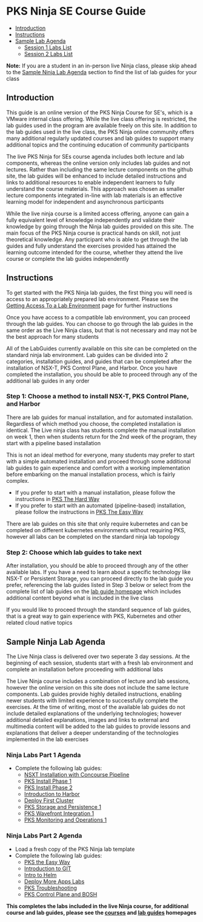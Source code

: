# PKS Ninja SE Course Guide

- [Introduction](https://github.com/CNA-Tech/PKS-Ninja/tree/master/Courses/PksNinjaSe-NI6310#introduction)
- [Instructions](https://github.com/CNA-Tech/PKS-Ninja/tree/master/Courses/PksNinjaSe-NI6310#instructions)
- [Sample Lab Agenda](https://github.com/CNA-Tech/PKS-Ninja/tree/master/Courses/PksNinjaSe-NI6310#sample-ninja-lab-agenda)
  - [Session 1 Labs List](https://github.com/CNA-Tech/PKS-Ninja/tree/master/Courses/PksNinjaSe-NI6310#ninja-labs-part-1-agenda)
  - [Session 2 Labs List](https://github.com/CNA-Tech/PKS-Ninja/tree/master/Courses/PksNinjaSe-NI6310#ninja-labs-part-2-agenda)

**Note:** If you are a student in an in-person live Ninja class, please skip ahead to the [Sample Ninja Lab Agenda](https://github.com/CNA-Tech/PKS-Ninja/tree/master/Courses/PksNinjaSe-NI6310#sample-ninja-lab-agenda) section to find the list of lab guides for your class

## Introduction

This guide is an online version of the PKS Ninja Course for SE's, which is a VMware internal class offering. While the live class offering is restricted, the lab guides used in the program are available freely on this site. In addition to the lab guides used in the live class, the PKS Ninja online community offers many additional regularly updated courses and lab guides to support many additional topics and the continuing education of community participants

The live PKS Ninja for SEs course agenda includes both lecture and lab components, whereas the online version only includes lab guides and not lectures. Rather than including the same lecture components on the github site, the lab guides will be enhanced to include detailed instructions and links to additional resources to enable independent learners to fully understand the course materials. This approach was chosen as smaller lecture components integrated in-line with lab materials is an effective learning model for independent and asynchronous participants

While the live ninja course is a limited access offering, anyone can gain a fully equivalent level of knowledge independently and validate their knowledge by going through the Ninja lab guides provided on this site. The main focus of the PKS Ninja course is practical hands on skill, not just theoretical knowledge. Any participant who is able to get through the lab guides and fully understand the exercises provided has attained the learning outcome intended for the course, whether they attend the live course or complete the lab guides independently

## Instructions

To get started with the PKS Ninja lab guides, the first thing you will need is access to an appropriately prepared lab environment. Please see the [Getting Access To a Lab Environment](https://github.com/CNA-Tech/PKS-Ninja/tree/master/Courses/GetLabAccess-LA8528) page for further instructions

Once you have access to a compatible lab environment, you can proceed through the lab guides. You can choose to go through the lab guides in the same order as the Live Ninja class, but that is not necessary and may not be the best approach for many students

All of the LabGuides currently available on this site can be completed on the standard ninja lab environment. Lab guides can be divided into 2 categories, installation guides, and guides that can be completed after the installation of NSX-T, PKS Control Plane, and Harbor. Once you have completed the installation, you should be able to proceed through any of the additional lab guides in any order

### Step 1: Choose a method to install NSX-T, PKS Control Plane, and Harbor

There are lab guides for manual installation, and for automated installation. Regardless of which method you choose, the completed installation is identical. The Live ninja class has students complete the manual installation on week 1, then when students return for the 2nd week of the program, they start with a pipeline based installation

This is not an ideal method for everyone, many students may prefer to start with a simple automated installation and proceed through some additional lab guides to gain experience and comfort with a working implementation before embarking on the manual installation process, which is fairly complex.

- If you prefer to start with a manual installation, please follow the instructions in [PKS The Hard Way](https://github.com/CNA-Tech/PKS-Ninja/tree/master/Courses/PksTheHardWay-PH7885)
- If you prefer to start with an automated (pipeline-based) installation, please follow the instructions in [PKS The Easy Way]()

There are lab guides on this site that only require kubernetes and can be completed on different kubernetes environments without requiring PKS, however all labs can be completed on the standard ninja lab topology

### Step 2: Choose which lab guides to take next

After installation, you should be able to proceed through any of the other available labs. If you have a need to learn about a specific technology like NSX-T or Persistent Storage, you can proceed directly to the lab guide you prefer, referencing the lab guides listed in Step 3 below or select from the complete list of lab guides on the [lab guide homepage](https://github.com/CNA-Tech/PKS-Ninja/tree/master/LabGuides) which includes additional content beyond what is included in the live class

If you would like to proceed through the standard sequence of lab guides, that is a great way to gain experience with PKS, Kubernetes and other related cloud native topics

## Sample Ninja Lab Agenda

The Live Ninja class is delivered over two seperate 3 day sessions. At the beginning of each session, students start with a fresh lab environment and complete an installation before proceeding with additional labs

The Live Ninja course includes a combination of lecture and lab sessions, however the online version on this site does not include the same lecture components. Lab guides provide highly detailed instructions, enabling newer students with limited experience to successfully complete the exercises. At the time of writing, most of the available lab guides do not include detailed explanations of the underlying technologies; however additional detailed explanations, images and links to external and multimedia content will be added to the lab guides to provide lessons and explanations that deliver a deeper understanding of the technologies implemented in the lab exercises

### Ninja Labs Part 1 Agenda

- Complete the following lab guides:
  - [NSXT Installation with Concourse Pipeline](https://github.com/CNA-Tech/PKS-Ninja/tree/master/LabGuides/NsxtPipelineInstall-IN7016)
  - [PKS Install Phase 1](https://github.com/CNA-Tech/PKS-Ninja/tree/master/LabGuides/PksInstallPhase1-IN3138)
  - [PKS Install Phase 2](https://github.com/CNA-Tech/PKS-Ninja/tree/master/LabGuides/PksInstallPhase2-IN1916)
  - [Introduction to Harbor](https://github.com/CNA-Tech/PKS-Ninja/tree/master/LabGuides/IntroToHarbor-IH7914)
  - [Deploy First Cluster](https://github.com/CNA-Tech/PKS-Ninja/tree/master/LabGuides/DeployFirstCluster-DC1610)
  - [PKS Storage and Persistence 1](https://github.com/CNA-Tech/PKS-Ninja/tree/master/LabGuides/PksStorageAndPersist-SP7357)
  - [PKS Wavefront Integration 1](https://github.com/CNA-Tech/PKS-Ninja/tree/master/LabGuides/PksWavefrontInt-WA9983)
  - [PKS Monitoring and Operations 1](https://github.com/CNA-Tech/PKS-Ninja/tree/master/LabGuides/PksMonitoringAndOps-MO2189)

### Ninja Labs Part 2 Agenda

- Load a fresh copy of the PKS Ninja lab template
- Complete the following lab guides:
  - [PKS the Easy Way](https://github.com/CNA-Tech/PKS-Ninja/tree/master/Courses/PksTheEasyWay-PE6650)
  - [Introduction to GIT](https://github.com/CNA-Tech/PKS-Ninja/tree/master/LabGuides/IntroToGit-IG9099)
  - [Intro to Helm](https://github.com/CNA-Tech/PKS-Ninja/tree/master/LabGuides/IntroToHelm-HE4490)
  - [Deploy More Apps Labs](https://github.com/CNA-Tech/PKS-Ninja/tree/master/LabGuides/DeployMoreApps-DA6482)
  - [PKS Troubleshooting](https://github.com/CNA-Tech/PKS-Ninja/tree/master/LabGuides/PksTroubleshooting-PT8251)
  - [PKS Control Plane and BOSH](https://github.com/CNA-Tech/PKS-Ninja/tree/master/LabGuides/PksControlPlaneBosh-CP3546)

**This completes the labs included in the live Ninja course, for additional course and lab guides, please see the [courses](https://github.com/CNA-Tech/PKS-Ninja/tree/master/LabGuides) and [lab guides](https://github.com/CNA-Tech/PKS-Ninja/tree/master/LabGuides) homepages**